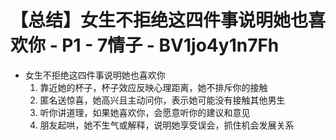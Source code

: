 # 【总结】女生不拒绝这四件事说明她也喜欢你 - P1 - 7情子 - BV1jo4y1n7Fh

-   女生不拒绝这四件事说明她也喜欢你
    1.  靠近她的杯子，杯子效应反映心理距离，她不排斥你的接触
    2.  匿名送惊喜，她高兴且主动问你，表示她可能没有接触其他男生
    3.  听你讲道理，如果她喜欢你，会愿意听你的建议和意见
    4.  朋友起哄，她不生气或解释，说明她享受误会，抓住机会发展关系